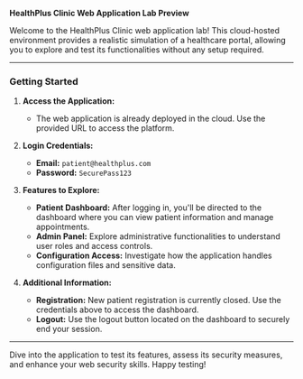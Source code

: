 **HealthPlus Clinic Web Application Lab Preview**

Welcome to the HealthPlus Clinic web application lab! This cloud-hosted environment provides a realistic simulation of a healthcare portal, allowing you to explore and test its functionalities without any setup required.

---

### **Getting Started**

1. **Access the Application:**
   - The web application is already deployed in the cloud. Use the provided URL to access the platform.

2. **Login Credentials:**
   - **Email:** `patient@healthplus.com`
   - **Password:** `SecurePass123`

3. **Features to Explore:**
   - **Patient Dashboard:** After logging in, you'll be directed to the dashboard where you can view patient information and manage appointments.
   - **Admin Panel:** Explore administrative functionalities to understand user roles and access controls.
   - **Configuration Access:** Investigate how the application handles configuration files and sensitive data.

4. **Additional Information:**
   - **Registration:** New patient registration is currently closed. Use the credentials above to access the dashboard.
   - **Logout:** Use the logout button located on the dashboard to securely end your session.

---

Dive into the application to test its features, assess its security measures, and enhance your web security skills. Happy testing!